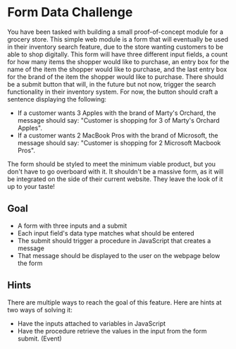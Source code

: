 # Form Data Challenge

You have been tasked with building a small proof-of-concept module for a grocery store.
This simple web module is a form that will eventually be used in their inventory search feature, due to the store wanting customers to be able to shop digitally.
This form will have three different input fields, a count for how many items the shopper would like to purchase, an entry box for the name of the item the shopper would like to purchase, and the last entry box for the brand of the item the shopper would like to purchase.
There should be a submit button that will, in the future but not now, trigger the search functionality in their inventory system. For now, the button should craft a sentence displaying the following:
- If a customer wants 3 Apples with the brand of Marty's Orchard, the message should say: "Customer is shopping for 3 of Marty's Orchard Apples".
- If a customer wants 2 MacBook Pros with the brand of Microsoft, the message should say: "Customer is shopping for 2 Microsoft Macbook Pros".

The form should be styled to meet the minimum viable product, but you don't have to go overboard with it. It shouldn't be a massive form, as it will be integrated on the side of their current website. They leave the look of it up to your taste!

## Goal
- A form with three inputs and a submit
- Each input field's data type matches what should be entered
- The submit should trigger a procedure in JavaScript that creates a message
- That message should be displayed to the user on the webpage below the form

## Hints
There are multiple ways to reach the goal of this feature. Here are hints at two ways of solving it:
- Have the inputs attached to variables in JavaScript
- Have the procedure retrieve the values in the input from the form submit. (Event)

